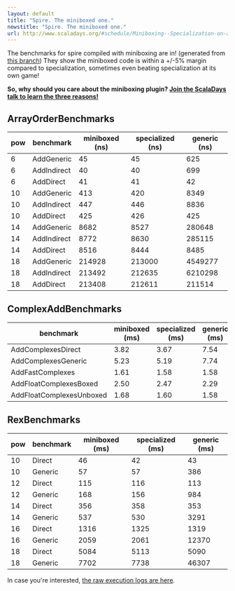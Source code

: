 ```yaml
---
layout: default
title: "Spire. The miniboxed one."
newstitle: "Spire. The miniboxed one."
url: http://www.scaladays.org/#schedule/Miniboxing--Specialization-on-a-Diet
---
```


<!-- jekyll don't be stupid -->

The benchmarks for spire compiled with miniboxing are in! (generated from <a href="https://github.com/miniboxing/spire/tree/miniboxed" target="_blank">this branch</a>)
They show the miniboxed code is within a +/-5% margin compared to specialization, sometimes even beating specialization at its own game!

<b>So, why should you care about the miniboxing plugin? <a href="http://scaladays.org/#schedule/Miniboxing--Specialization-on-a-Diet" target="_blank">Join the ScalaDays talk to learn the three reasons!</a></b>


## ArrayOrderBenchmarks

pow |  benchmark  | miniboxed (ns) | specialized (ns) |    generic (ns)
----|-------------|----------------|------------------|----------------
  6 |  AddGeneric |             45 |               45 |             625
  6 | AddIndirect |             40 |               40 |             699
  6 |   AddDirect |             41 |               41 |              42
 10 |  AddGeneric |            413 |              420 |            8349
 10 | AddIndirect |            447 |              446 |            8836
 10 |   AddDirect |            425 |              426 |             425
 14 |  AddGeneric |           8682 |             8527 |          280648
 14 | AddIndirect |           8772 |             8630 |          285115
 14 |   AddDirect |           8516 |             8444 |            8485
 18 |  AddGeneric |         214928 |           213000 |         4549277
 18 | AddIndirect |         213492 |           212635 |         6210298
 18 |   AddDirect |         213408 |           212611 |          211514

## ComplexAddBenchmarks

benchmark                | miniboxed (ms) | specialized (ms) |    generic (ms)
-------------------------|----------------|------------------|----------------
      AddComplexesDirect |           3.82 |             3.67 |            7.54
     AddComplexesGeneric |           5.23 |             5.19 |            7.74
        AddFastComplexes |           1.61 |             1.58 |            1.58
  AddFloatComplexesBoxed |           2.50 |             2.47 |            2.29
AddFloatComplexesUnboxed |           1.68 |             1.60 |            1.58

## RexBenchmarks

pow  | benchmark | miniboxed (ms) | specialized (ms) |    generic (ms)
-----|-----------|----------------|------------------|----------------
 10  |  Direct   |             46 |               42 |              43
 10  | Generic   |             57 |               57 |             386
 12  |  Direct   |            115 |              116 |             113
 12  | Generic   |            168 |              156 |             984
 14  |  Direct   |            356 |              358 |             353
 14  | Generic   |            537 |              530 |            3291
 16  |  Direct   |           1316 |             1325 |            1319
 16  | Generic   |           2059 |             2061 |           12370
 18  |  Direct   |           5084 |             5113 |            5090
 18  | Generic   |           7702 |             7738 |           46307

In case you're interested, [the raw execution logs are here](2014-06-16-spire-miniboxed.raw).